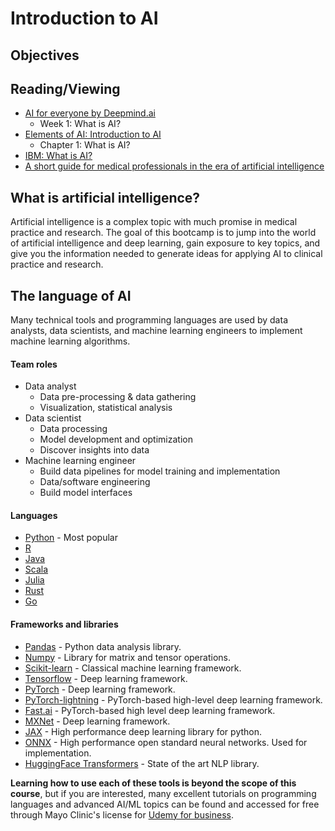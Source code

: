 # Introduction to AI

## Objectives

## Reading/Viewing
- [AI for everyone by Deepmind.ai](https://www.coursera.org/learn/ai-for-everyone/)
  - Week 1: What is AI?
- [Elements of AI: Introduction to AI](https://course.elementsofai.com/)
  - Chapter 1: What is AI?
- [IBM: What is AI?](https://www.ibm.com/cloud/learn/what-is-artificial-intelligence)  
- [A short guide for medical professionals in the era of artificial intelligence](https://www.ncbi.nlm.nih.gov/pmc/articles/PMC7518439/)

## What is artificial intelligence?
Artificial intelligence is a complex topic with much promise in medical practice and research. The goal of this bootcamp is to jump into the world of artificial intelligence and deep learning, gain exposure to key topics, and give you the information needed to generate ideas for applying AI to clinical practice and research.

## The language of AI
Many technical tools and programming languages are used by data analysts, data scientists, and machine learning engineers to implement machine learning algorithms. 

#### Team roles
- Data analyst
  - Data pre-processing & data gathering
  - Visualization, statistical analysis
- Data scientist
  - Data processing
  - Model development and optimization
  - Discover insights into data 
- Machine learning engineer
  - Build data pipelines for model training and implementation
  - Data/software engineering
  - Build model interfaces

#### Languages
- [Python](https://www.python.org) - Most popular
- [R](https://www.r-project.org)
- [Java](https://www.java.com)
- [Scala](https://scala-lang.org)
- [Julia](https://julialang.org)
- [Rust](https://www.rust-lang.org)
- [Go](https://golang.org)

#### Frameworks and libraries
- [Pandas](https://pandas.pydata.org) - Python data analysis library.
- [Numpy](https://numpy.org) - Library for matrix and tensor operations.  
- [Scikit-learn](https://scikit-learn.org/stable/index.html) - Classical machine learning framework.
- [Tensorflow](https://www.tensorflow.org) - Deep learning framework.
- [PyTorch](https://pytorch.org) - Deep learning framework.
- [PyTorch-lightning](https://www.pytorchlightning.ai) - PyTorch-based high-level deep learning framework.
- [Fast.ai](https://www.fast.ai) - PyTorch-based high level deep learning framework.
- [MXNet](https://mxnet.apache.org) - Deep learning framework.
- [JAX](https://github.com/google/jax) - High performance deep learning library for python.
- [ONNX](https://onnx.ai) - High performance open standard neural networks. Used for implementation. 
- [HuggingFace Transformers](https://huggingface.co/transformers) - State of the art NLP library.


**Learning how to use each of these tools is beyond the scope of this course**, but if you are interested, many excellent tutorials on programming languages and advanced AI/ML topics can be found and accessed for free through Mayo Clinic's license for [Udemy for business](http://mayoclinic.udemy.com).
